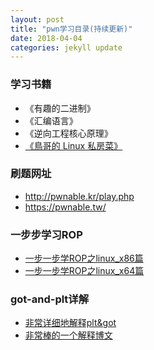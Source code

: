 ```yaml
---
layout: post
title: "pwn学习目录(持续更新)"
date: 2018-04-04 
categories: jekyll update
---
```

### 学习书籍
+ 《有趣的二进制》
+ 《汇编语言》
+ 《逆向工程核心原理》
+ [《鳥哥的 Linux 私房菜》](http://linux.vbird.org/linux_basic/)

### 刷题网址
+ http://pwnable.kr/play.php
+ https://pwnable.tw/

### 一步步学习ROP
+ [一步一步学ROP之linux_x86篇](http://wooyun.jozxing.cc/static/drops/tips-6597.html)
+ [一步一步学ROP之linux_x64篇](http://wooyun.jozxing.cc/static/drops/papers-7551.html)

### got-and-plt详解
+ [非常详细地解释plt&got](https://zoepla.github.io/2018/04/%E9%9D%9E%E5%B8%B8%E8%AF%A6%E7%BB%86%E8%A7%A3%E9%87%8Aplt&got/)
+ [非常棒的一个解释博文](http://rickgray.me/use-gdb-to-study-got-and-plt)

